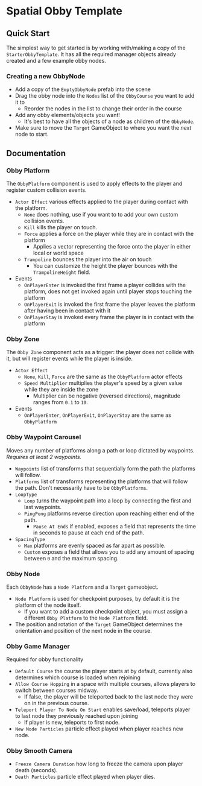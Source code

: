 # Spatial Obby Template

## Quick Start
The simplest way to get started is by working with/making a copy of the `StarterObbyTemplate`. It has all the required manager objects already created and a few example obby nodes.

### Creating a new ObbyNode
- Add a copy of the `EmptyObbyNode` prefab into the scene
- Drag the obby node into the `Nodes` list of the `ObbyCourse` you want to add it to
  - Reorder the nodes in the list to change their order in the course
- Add any obby elements/objects you want!
  - It's best to have all the objects of a node as children of the `ObbyNode`.
- Make sure to move the `Target` GameObject to where you want the *next* node to start.

## Documentation

### Obby Platform
The `ObbyPlatform` component is used to apply effects to the player and register custom collision events.
- `Actor Effect` various effects applied to the player during contact with the platform.
  - `None` does nothing, use if you want to to add your own custom collision events.
  - `Kill` kills the player on touch.
  - `Force` applies a force on the player while they are in contact with the platform
    - Applies a vector representing the force onto the player in either local or world space
  - `Trampoline` bounces the player into the air on touch
    - You can customize the height the player bounces with the `TrampolineHeight` field.
- Events
  - `OnPlayerEnter` is invoked the first frame a player collides with the platform, does not get invoked again until player stops touching the platform
  - `OnPlayerExit` is invoked the first frame the player leaves the platform after having been in contact with it
  - `OnPlayerStay` is invoked every frame the player is in contact with the platform

### Obby Zone
The `Obby Zone` component acts as a trigger: the player does not collide with it, but will register events while the player is inside.
- `Actor Effect`
  - `None`, `Kill`, `Force` are the same as the `ObbyPlatform` actor effects
  - `Speed Multiplier` multiplies the player's speed by a given value while they are inside the zone
    - Multiplier can be negative (reversed directions), magnitude ranges from `0.1` to `10`.
- Events
  -  `OnPlayerEnter`, `OnPlayerExit`, `OnPlayerStay` are the same as `ObbyPlatform`

### Obby Waypoint Carousel
Moves any number of platforms along a path or loop dictated by waypoints.  
*Requires at least 2 waypoints.*
- `Waypoints` list of transforms that sequentially form the path the platforms will follow.
- `Platforms` list of transforms representing the platforms that will follow the path. Don't necessarily have to be `ObbyPlatforms`.
- `LoopType`
  - `Loop` turns the waypoint path into a loop by connecting the first and last waypoints.
  - `PingPong` platforms reverse direction upon reaching either end of the path.
    - `Pause At Ends` if enabled, exposes a field that represents the time in seconds to pause at each end of the path.
- `SpacingType`
  - `Max` platforms are evenly spaced as far apart as possible.
  - `Custom` exposes a field that allows you to add any amount of spacing between `0` and the maximum spacing.

### Obby Node
Each `ObbyNode` has a `Node Platform` and a `Target` gameobject.
- `Node Platform` is used for checkpoint purposes, by default it is the platform of the node itself.
  - If you want to add a custom checkpoint object, you must assign a different `Obby Platform` to the `Node Platform` field.
- The position and rotation of the `Target` GameObject determines the orientation and position of the next node in the course.

### Obby Game Manager
Required for obby functionality
- `Default Course` the course the player starts at by default, currently also determines which course is loaded when rejoining
- `Allow Course Hopping` in a space with multiple courses, allows players to switch between courses midway.  
  - If false, the player will be teleported back to the last node they were on in the previous course.
- `Teleport Player To Node On Start` enables save/load, teleports player to last node they previously reached upon joining
  - If player is new, teleports to first node.
- `New Node Particles` particle effect played when player reaches new node.

### Obby Smooth Camera
- `Freeze Camera Duration` how long to freeze the camera upon player death (seconds).
- `Death Particles` particle effect played when player dies.
